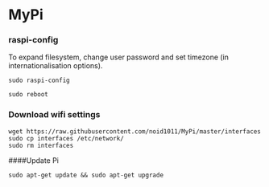 # MyPi

### raspi-config

To expand filesystem, change user password and set timezone (in internationalisation options).

`sudo raspi-config`

`sudo reboot`

### Download wifi settings

```
wget https://raw.githubusercontent.com/noid1011/MyPi/master/interfaces
sudo cp interfaces /etc/network/
sudo rm interfaces
```
####Update Pi 

`sudo apt-get update && sudo apt-get upgrade`
